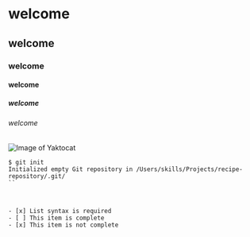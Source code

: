 # welcome
## welcome
### welcome
#### welcome
##### welcome
###### welcome




![Image of Yaktocat](https://octodex.github.com/images/yaktocat.png)



```
$ git init
Initialized empty Git repository in /Users/skills/Projects/recipe-repository/.git/
``



- [x] List syntax is required
- [ ] This item is complete
- [x] This item is not complete
